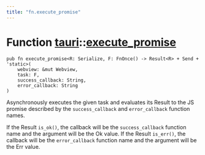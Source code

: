```yaml
---
title: "fn.execute_promise"
---
```


# Function [tauri](/docs/api/rust/tauri/index.html)::​[execute_promise](/docs/api/rust/tauri/)

    pub fn execute_promise<R: Serialize, F: FnOnce() -> Result<R> + Send + 'static>(
        webview: &mut Webview, 
        task: F, 
        success_callback: String, 
        error_callback: String
    )

Asynchronously executes the given task and evaluates its Result to the JS promise described by the `success_callback` and `error_callback` function names.

If the Result `is_ok()`, the callback will be the `success_callback` function name and the argument will be the Ok value. If the Result `is_err()`, the callback will be the `error_callback` function name and the argument will be the Err value.

